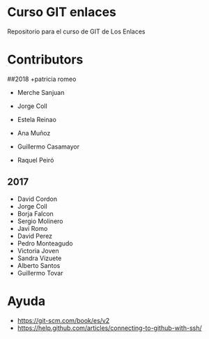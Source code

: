 # Curso GIT enlaces
Repositorio para el curso de GIT de Los Enlaces

# Contributors

##2018
+patricia romeo


* Merche Sanjuan
* Jorge Coll

* Estela Reinao

* Ana Muñoz
* Guillermo Casamayor
* Raquel Peiró


## 2017

* David Cordon
* Jorge Coll
* Borja Falcon
* Sergio Molinero
* Javi Romo
* David Perez
* Pedro Monteagudo
* Victoria Joven
* Sandra Vizuete
* Alberto Santos
* Guillermo Tovar


# Ayuda
* https://git-scm.com/book/es/v2
* https://help.github.com/articles/connecting-to-github-with-ssh/
